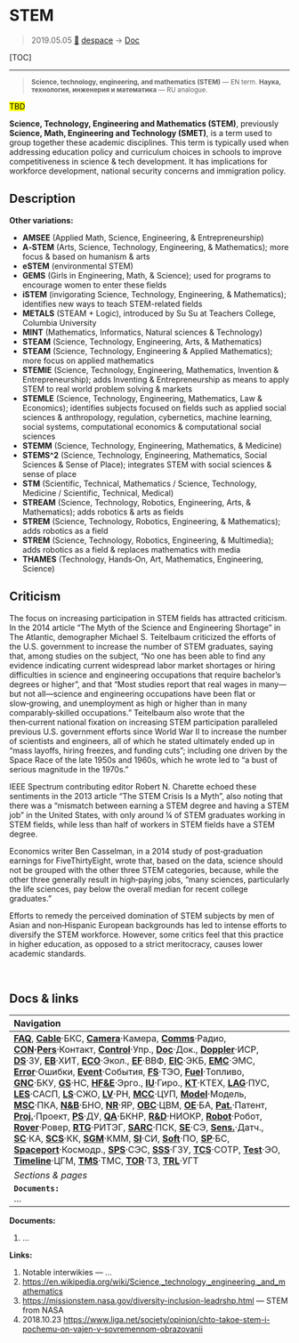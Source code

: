 # STEM
> 2019.05.05 [🚀](../index/index.md) [despace](index.md) → [Doc](doc.md)

[TOC]

---

> <small>**Science, technology, engineering, and mathematics (STEM)** — EN term. **Наука, технология, инженерия и математика** — RU analogue.</small>

<mark>TBD</mark>

**Science, Technology, Engineering and Mathematics (STEM)**, previously **Science, Math, Engineering and Technology (SMET)**, is a term used to group together these academic disciplines. This term is typically used when addressing education policy and curriculum choices in schools to improve competitiveness in science & tech development. It has implications for workforce development, national security concerns and immigration policy.



## Description
**Other variations:**

   - **AMSEE** (Applied Math, Science, Engineering, & Entrepreneurship)
   - **A‑STEM** (Arts, Science, Technology, Engineering, & Mathematics); more focus & based on humanism & arts
   - **eSTEM** (environmental STEM)
   - **GEMS** (Girls in Engineering, Math, & Science); used for programs to encourage women to enter these fields
   - **iSTEM** (invigorating Science, Technology, Engineering, & Mathematics); identifies new ways to teach STEM-related fields
   - **METALS** (STEAM + Logic), introduced by Su Su at Teachers College, Columbia University
   - **MINT** (Mathematics, Informatics, Natural sciences & Technology)
   - **STEAM** (Science, Technology, Engineering, Arts, & Mathematics)
   - **STEAM** (Science, Technology, Engineering & Applied Mathematics); more focus on applied mathematics
   - **STEMIE** (Science, Technology, Engineering, Mathematics, Invention & Entrepreneurship); adds Inventing & Entrepreneurship as means to apply STEM to real world problem solving & markets
   - **STEMLE** (Science, Technology, Engineering, Mathematics, Law & Economics); identifies subjects focused on fields such as applied social sciences & anthropology, regulation, cybernetics, machine learning, social systems, computational economics & computational social sciences
   - **STEMM** (Science, Technology, Engineering, Mathematics, & Medicine)
   - **STEMS^2** (Science, Technology, Engineering, Mathematics, Social Sciences & Sense of Place); integrates STEM with social sciences & sense of place
   - **STM** (Scientific, Technical, Mathematics / Science, Technology, Medicine / Scientific, Technical, Medical)
   - **STREAM** (Science, Technology, Robotics, Engineering, Arts, & Mathematics); adds robotics & arts as fields
   - **STREM** (Science, Technology, Robotics, Engineering, & Mathematics); adds robotics as a field
   - **STREM** (Science, Technology, Robotics, Engineering, & Multimedia); adds robotics as a field & replaces mathematics with media
   - **THAMES** (Technology, Hands‑On, Art, Mathematics, Engineering, Science)



## Criticism
The focus on increasing participation in STEM fields has attracted criticism. In the 2014 article “The Myth of the Science and Engineering Shortage” in The Atlantic, demographer Michael S. Teitelbaum criticized the efforts of the U.S. government to increase the number of STEM graduates, saying that, among studies on the subject, “No one has been able to find any evidence indicating current widespread labor market shortages or hiring difficulties in science and engineering occupations that require bachelor’s degrees or higher”, and that “Most studies report that real wages in many—but not all—science and engineering occupations have been flat or slow‑growing, and unemployment as high or higher than in many comparably‑skilled occupations.” Teitelbaum also wrote that the then‑current national fixation on increasing STEM participation paralleled previous U.S. government efforts since World War II to increase the number of scientists and engineers, all of which he stated ultimately ended up in “mass layoffs, hiring freezes, and funding cuts”; including one driven by the Space Race of the late 1950s and 1960s, which he wrote led to “a bust of serious magnitude in the 1970s.”

IEEE Spectrum contributing editor Robert N. Charette echoed these sentiments in the 2013 article “The STEM Crisis Is a Myth”, also noting that there was a “mismatch between earning a STEM degree and having a STEM job” in the United States, with only around ¼ of STEM graduates working in STEM fields, while less than half of workers in STEM fields have a STEM degree.

Economics writer Ben Casselman, in a 2014 study of post‑graduation earnings for FiveThirtyEight, wrote that, based on the data, science should not be grouped with the other three STEM categories, because, while the other three generally result in high‑paying jobs, “many sciences, particularly the life sciences, pay below the overall median for recent college graduates.”

Efforts to remedy the perceived domination of STEM subjects by men of Asian and non‑Hispanic European backgrounds has led to intense efforts to diversify the STEM workforce. However, some critics feel that this practice in higher education, as opposed to a strict meritocracy, causes lower academic standards.



<p style="page-break-after:always"> </p>

## Docs & links
|Navigation|
|:--|
|**[FAQ](faq.md)**, **[Cable](cable.md)**·БКС, **[Camera](cam.md)**·Камера, **[Comms](comms.md)**·Радио, **[CON](contact.md)·[Pers](person.md)**·Контакт, **[Control](control.md)**·Упр., **[Doc](doc.md)**·Док., **[Doppler](doppler.md)**·ИСР, **[DS](ds.md)**·ЗУ, **[EB](eb.md)**·ХИТ, **[ECO](ecology.md)**·Экол., **[EF](ef.md)**·ВВФ, **[ElC](elc.md)**·ЭКБ, **[EMC](emc.md)**·ЭМС, **[Error](error.md)**·Ошибки, **[Event](event.md)**·События, **[FS](fs.md)**·ТЭО, **[Fuel](fuel.md)**·Топливо, **[GNC](gnc.md)**·БКУ, **[GS](scs.md)**·НС, **[HF&E](hfe.md)**·Эрго., **[IU](iu.md)**·Гиро., **[KT](kt.md)**·КТЕХ, **[LAG](lag.md)**·ПУC, **[LES](les.md)**·САСП, **[LS](ls.md)**·СЖО, **[LV](lv.md)**·РН, **[MCC](mcc.md)**·ЦУП, **[Model](model.md)**·Модель, **[MSC](sc.md)**·ПКА, **[N&B](nnb.md)**·БНО, **[NR](nr.md)**·ЯР, **[OBC](obc.md)**·ЦВМ, **[OE](oe.md)**·БА, **[Pat.](патент.md)**·Патент, **[Proj.](project.md)**·Проект, **[PS](ps.md)**·ДУ, **[QA](qa.md)**·БКНР, **[R&D](rnd.md)**·НИОКР, **[Robot](robotics.md)**·Робот, **[Rover](rover.md)**·Ровер, **[RTG](rtg.md)**·РИТЭГ, **[SARC](sarc.md)**·ПСК, **[SE](se.md)**·СЭ, **[Sens.](sensor.md)**·Датч., **[SC](sc.md)**·КА, **[SCS](scs.md)**·КК, **[SGM](sgm.md)**·КММ, **[SI](si.md)**·СИ, **[Soft](soft.md)**·ПО, **[SP](sp.md)**·БС, **[Spaceport](spaceport.md)**·Космодр., **[SPS](sps.md)**·СЭС, **[SSS](sss.md)**·ГЗУ, **[TCS](tcs.md)**·СОТР, **[Test](test.md)**·ЭО, **[Timeline](timeline.md)**·ЦГМ, **[TMS](tms.md)**·ТМС, **[TOR](tor.md)**·ТЗ, **[TRL](trl.md)**·УГТ|
|*Sections & pages*|
|**`Documents:`**<br> …|

**Documents:**

   1. …

**Links:**

   1. Notable interwikies — …
   1. <https://en.wikipedia.org/wiki/Science,_technology,_engineering,_and_mathematics>
   1. <https://missionstem.nasa.gov/diversity-inclusion-leadrshp.html> — STEM from NASA
   1. 2018.10.23 <https://www.liga.net/society/opinion/chto-takoe-stem-i-pochemu-on-vajen-v-sovremennom-obrazovanii>
